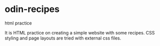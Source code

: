 # odin-recipes

html practice

It is HTML practice on creating a simple website with some recipes.
CSS styling and page layouts are tried with external css files.
